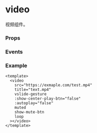 # video

视频组件。

### Props

<Props :data="props" />

### Events

<Events :data="events" />

### Example

```vue
<template>
  <video
    src="https://exmaple.com/test.mp4"
    title="text.mp4"
    vslide-gesture
    :show-center-play-btn="false"
    :autoplay="false"
    muted
    show-mute-btn
    loop
  ></video>
</template>
```

<script setup>
import Props from '/@theme/components/Props.vue'
import Events from '/@theme/components/Events.vue'

const props = [
  {
    name: 'src',
    type: 'string',
    default: '',
    required: true,
    desc: '要播放视频的资源地址，支持网络路径、本地临时路径',
    version: '0.1.0',
  },
  {
    name: 'duration',
    type: 'number',
    default: '',
    required: false,
    desc: '指定视频时长（只是显示视频总时长，不会改变原有视频的进度）',
    version: '0.1.0',
  },
  {
    name: 'controls',
    type: 'boolean',
    default: 'true',
    required: false,
    desc: '是否显示默认播放控件',
    version: '0.1.0',
  },
  {
    name: 'autoplay',
    type: 'boolean',
    default: 'false',
    required: false,
    desc: '是否自动播放',
    version: '0.1.0',
  },
  {
    name: 'loop',
    type: 'boolean',
    default: 'false',
    required: false,
    desc: '是否循环播放',
    version: '0.1.0',
  },
  {
    name: 'muted',
    type: 'boolean',
    default: 'false',
    required: false,
    desc: '是否静音播放',
    version: '0.1.0',
  },
  {
    name: 'initial-time',
    type: 'number',
    default: '0',
    required: false,
    desc: '指定视频初始播放位置',
    version: '0.1.0',
  },
  {
    name: 'direction',
    type: 'number',
    default: '',
    required: false,
    desc: '设置全屏时视频的方向，不指定则根据宽高比自动判断',
    version: '0.1.0',
    types: [
      { type: 0, desc: '正常竖向' },
      { type: 90, desc: '屏幕逆时针90度' },
      { type: -90, desc: '屏幕顺时针90度' },
    ],
  },
  {
    name: 'show-progress',
    type: 'boolean',
    default: 'true',
    required: false,
    desc: '是否显示控制栏的进度条',
    version: '0.1.0',
  },
  {
    name: 'show-fullscreen-btn',
    type: 'boolean',
    default: 'true',
    required: false,
    desc: '是否显示控制栏的全屏按钮',
    version: '0.1.0',
  },
  {
    name: 'show-play-btn',
    type: 'boolean',
    default: 'true',
    required: false,
    desc: '是否显示控制栏的播放按钮',
    version: '0.1.0',
  },
  {
    name: 'show-mute-btn',
    type: 'boolean',
    default: 'false',
    required: false,
    desc: '是否显示控制栏的静音按钮',
    version: '0.1.0',
  },
  {
    name: 'show-center-play-btn',
    type: 'boolean',
    default: 'true',
    required: false,
    desc: '是否显示视频中间的播放按钮',
    version: '0.1.0',
  },
  {
    name: 'show-screen-lock-button',
    type: 'boolean',
    default: 'false',
    required: false,
    desc: '是否显示锁屏按钮，仅在全屏时显示，锁屏后控制栏的操作',
    version: '0.1.0',
  },
  {
    name: 'object-fit',
    type: 'string',
    default: 'contain',
    required: false,
    desc: '当视频大小与 video 容器大小不一致时，视频的表现形式',
    version: '0.1.0',
    types: [
      { type: 'contain', desc: '包含' },
      { type: 'fill', desc: '填充' },
      { type: 'cover', desc: '覆盖' },
    ],
  },
  {
    name: 'poster',
    type: 'string',
    default: '',
    required: false,
    desc: '视频封面的图片网络资源地址',
    version: '0.1.0',
  },
  {
    name: 'title',
    type: 'string',
    default: '',
    required: false,
    desc: '视频的标题，全屏时在顶部展示',
    version: '0.1.0',
  },
  {
    name: 'play-btn-position',
    type: 'string',
    default: 'bottom',
    required: false,
    desc: '播放按钮的位置',
    version: '0.1.0',
    types: [
      { type: 'bottom', desc: '控制栏' },
      { type: 'center', desc: '视频中间' }
    ],
  },
   {
    name: 'enable-progress-gesture',
    type: 'boolean',
    default: 'true',
    required: false,
    desc: '是否开启控制进度的手势',
    version: '0.1.0',
  },
  {
    name: 'enable-play-gesture',
    type: 'boolean',
    default: 'false',
    required: false,
    desc: '是否开启播放手势，即双击切换播放/暂停',
    version: '0.1.0',
  },
   {
    name: 'vslide-gesture',
    type: 'boolean',
    default: 'false',
    required: false,
    desc: '在非全屏模式下，是否开启亮度与音量调节手势',
    version: '0.1.0',
  },
  {
    name: 'vslide-gesture-in-fullscreen',
    type: 'boolean',
    default: 'false',
    required: false,
    desc: '在全屏模式下，是否开启亮度与音量调节手势',
    version: '0.1.0',
  },
]

const events = [
    {
        name: "play", 
        desc: "开始/继续播放时触发", 
        event:"",
        version: "0.1.0"
    },
    {
        name: "pause", 
        desc: "暂停播放时触发", 
        event:"",
        version: "0.1.0"
    },
    {
        name: "ended", 
        desc: "播放到末尾时触发", 
        event:"",
        version: "0.1.0"
    },
    {
        name: "timeupdate", 
        desc: "播放进度变化时触发，触发频率 250ms 一次", 
        event:"{ currentTime: number, duration: number }",
        version: "0.1.0"
    },
    {
        name: "fullscreenchange", 
        desc: "视频进入和退出全屏时触发", 
        event:"{fullScreen: boolean, direction: 'vertical' | 'horizontal' }",
        version: "0.1.0"
    },
    {
        name: "waiting", 
        desc: "视频出现缓冲时触发", 
        event:"",
        version: "0.1.0"
    },
    {
        name: "error", 
        desc: "视频播放出错时触发", 
        event:"",
        version: "0.1.0"
    },
    {
        name: "progress", 
        desc: "加载进度变化时触发，只支持一段加载，单位为百分比", 
        event:"{ buffered: number }",
        version: "0.1.0"
    },
    {
        name: "loadedmetadata", 
        desc: "视频元数据加载完成时触发", 
        event:"{ width: number, height: number, duration: number }",
        version: "0.1.0"
    },
    {
        name: "controlstoggle", 
        desc: "切换 controls 显示隐藏时触发", 
        event:"{ show: boolean }",
        version: "0.1.0"
    },
    {
        name: "seekcomplete", 
        desc: "seek 完成时触发，单位为秒", 
        event:"{ position: number }",
        version: "0.1.0"
    },
]

</script>
